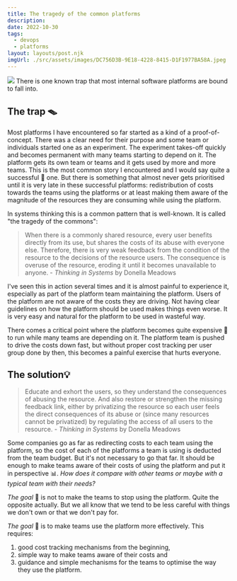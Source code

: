 ```yaml
---
title: The tragedy of the common platforms
description: 
date: 2022-10-30
tags:
  - devops
  - platforms
layout: layouts/post.njk
imgUrl: ./src/assets/images/DC756D3B-9E18-4228-8415-D1F1977BA58A.jpeg
---
```


![](/img/DC756D3B-9E18-4228-8415-D1F1977BA58A.jpeg)
There is one known trap that most internal software platforms are bound to fall into. 

## The trap 🪤

Most platforms I have encountered so far started as a kind of a proof-of-concept. There was a clear need for their purpose and some team or individuals started one as an experiment. The experiment takes-off quickly and becomes permanent with many teams starting to depend on it. The platform gets its own team or teams and it gets used by more and more teams. This is the most common story I encountered and I would say quite a successful 🍾 one. But there is something that almost never gets prioritised until it is very late in these successful platforms: redistribution of costs towards the teams using the platforms or at least making them aware of the magnitude of the resources they are consuming while using the platform.

In systems thinking this is a common pattern that is well-known. It is called "the tragedy of the commons": 

> When there is a commonly shared resource, every user benefits directly from its use, but shares the costs of its abuse with everyone else. Therefore, there is very weak feedback from the condition of the resource to the decisions of the resource users. The consequence is overuse of the resource, eroding it until it becomes unavailable to anyone. - *Thinking in Systems* by Donella Meadows

I've seen this in action several times and it is almost painful to experience it, especially as part of the platform team maintaining the platform. Users of the platform are not aware of the costs they are driving. Not having clear guidelines on how the platform should be used makes things even worse. It is very easy and natural for the platform to be used in wasteful way.

There comes a critical point where the platform becomes quite expensive 💸 to run while many teams are depending on it. The platform team is pushed to drive the costs down fast, but without proper cost tracking per user group done by then, this becomes a painful exercise that hurts everyone.

## The solution💡

> Educate and exhort the users, so they understand the consequences of abusing the resource. And also restore or strengthen the missing feedback link, either by privatizing the resource so each user feels the direct consequences of its abuse or (since many resources cannot be privatized) by regulating the access of all users to the resource. - *Thinking in Systems* by Donella Meadows

Some companies go as far as redirecting costs to each team using the platform, so the cost of each of the platforms a team is using is deducted from the team budget. But it's not necessary to go that far. It should be enough to make teams aware of their costs of using the platform and put it in perspective 📊. *How does it compare with other teams or maybe with a typical team with their needs?*

*The goal* 🎯 is not to make the teams to stop using the platform. Quite the opposite actually. But we all know that we tend to be less careful with things we don't own or that we don't pay for. 

*The goal* 🎯 is to make teams use the platform more effectively. This requires:
1. good cost tracking mechanisms from the beginning, 
2. simple way to make teams aware of their costs and 
3. guidance and simple mechanisms for the teams to optimise the way they use the platform.